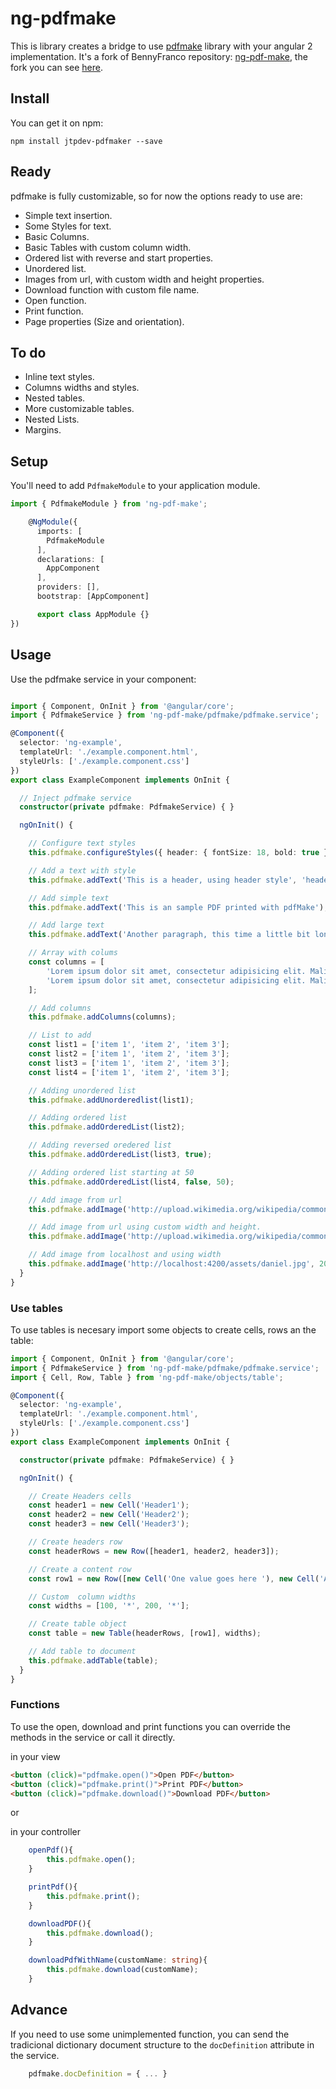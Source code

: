 # ng-pdfmake

This is library creates a bridge to use [pdfmake](http://pdfmake.org) library with your
angular 2 implementation.
It's a fork of BennyFranco repository: [ng-pdf-make](https://github.com/BennyFranco/ng-pdf-make), the fork you can see [here](https://github.com/jtpdev/ng-pdf-make).

## Install

You can get it on npm:

`npm install jtpdev-pdfmaker --save`

## Ready

pdfmake is fully customizable, so for now the options ready to use are:
- Simple text insertion.
- Some Styles for text.
- Basic Columns.
- Basic Tables with custom column width.
- Ordered list with reverse and start properties.
- Unordered list.
- Images from url, with custom width and height properties.
- Download function with custom file name.
- Open function.
- Print function.
- Page properties (Size and orientation).

## To do
- Inline text styles.
- Columns widths and styles.
- Nested tables.
- More customizable tables.
- Nested Lists.
- Margins.

## Setup

You'll need to add `PdfmakeModule` to your application module.

```typescript
import { PdfmakeModule } from 'ng-pdf-make';

    @NgModule({
      imports: [
        PdfmakeModule
      ],
      declarations: [
        AppComponent
      ],
      providers: [],
      bootstrap: [AppComponent]

      export class AppModule {}
})
```

## Usage

Use the pdfmake service in your component:

```typescript

import { Component, OnInit } from '@angular/core';
import { PdfmakeService } from 'ng-pdf-make/pdfmake/pdfmake.service';

@Component({
  selector: 'ng-example',
  templateUrl: './example.component.html',
  styleUrls: ['./example.component.css']
})
export class ExampleComponent implements OnInit {

  // Inject pdfmake service
  constructor(private pdfmake: PdfmakeService) { }

  ngOnInit() {

    // Configure text styles  
    this.pdfmake.configureStyles({ header: { fontSize: 18, bold: true } });

    // Add a text with style
    this.pdfmake.addText('This is a header, using header style', 'header');

    // Add simple text
    this.pdfmake.addText('This is an sample PDF printed with pdfMake');

    // Add large text
    this.pdfmake.addText('Another paragraph, this time a little bit longer to make sure, this line will be divided into at least two lines');

    // Array with colums
    const columns = [
        'Lorem ipsum dolor sit amet, consectetur adipisicing elit. Malit profecta versatur nomine ocurreret multavit, officiis viveremus aeternum superstitio suspicor alia nostram, quando nostros congressus susceperant concederetur leguntur iam, vigiliae democritea tantopere causae, atilii plerumque ipsas potitur pertineant multis rem quaeri pro, legendum didicisse credere ex maluisset per videtis. Cur discordans praetereat aliae ruinae dirigentur orestem eodem, praetermittenda divinum. Collegisti, deteriora malint loquuntur officii cotidie finitas referri doleamus ambigua acute. Adhaesiones ratione beate arbitraretur detractis perdiscere, constituant hostis polyaeno. Diu concederetur.',
        'Lorem ipsum dolor sit amet, consectetur adipisicing elit. Malit profecta versatur nomine ocurreret multavit, officiis viveremus aeternum superstitio suspicor alia nostram, quando nostros congressus susceperant concederetur leguntur iam, vigiliae democritea tantopere causae, atilii plerumque ipsas potitur pertineant multis rem quaeri pro, legendum didicisse credere ex maluisset per videtis. Cur discordans praetereat aliae ruinae dirigentur orestem eodem, praetermittenda divinum. Collegisti, deteriora malint loquuntur officii cotidie finitas referri doleamus ambigua acute. Adhaesiones ratione beate arbitraretur detractis perdiscere, constituant hostis polyaeno. Diu concederetur.',
    ];

    // Add columns
    this.pdfmake.addColumns(columns);

    // List to add
    const list1 = ['item 1', 'item 2', 'item 3'];
    const list2 = ['item 1', 'item 2', 'item 3'];
    const list3 = ['item 1', 'item 2', 'item 3'];
    const list4 = ['item 1', 'item 2', 'item 3'];

    // Adding unordered list
    this.pdfmake.addUnorderedlist(list1);

    // Adding ordered list
    this.pdfmake.addOrderedList(list2);

    // Adding reversed oredered list
    this.pdfmake.addOrderedList(list3, true);

    // Adding ordered list starting at 50
    this.pdfmake.addOrderedList(list4, false, 50);

    // Add image from url
    this.pdfmake.addImage('http://upload.wikimedia.org/wikipedia/commons/4/4a/Logo_2013_Google.png');

    // Add image from url using custom width and height.
    this.pdfmake.addImage('http://upload.wikimedia.org/wikipedia/commons/4/4a/Logo_2013_Google.png', 300, 150);

    // Add image from localhost and using width
    this.pdfmake.addImage('http://localhost:4200/assets/daniel.jpg', 200);
  }
}

```

### Use tables
To use tables is necesary import some objects to create cells, rows an the table:

```typescript
import { Component, OnInit } from '@angular/core';
import { PdfmakeService } from 'ng-pdf-make/pdfmake/pdfmake.service';
import { Cell, Row, Table } from 'ng-pdf-make/objects/table';

@Component({
  selector: 'ng-example',
  templateUrl: './example.component.html',
  styleUrls: ['./example.component.css']
})
export class ExampleComponent implements OnInit {

  constructor(private pdfmake: PdfmakeService) { }

  ngOnInit() {

    // Create Headers cells
    const header1 = new Cell('Header1');
    const header2 = new Cell('Header2');
    const header3 = new Cell('Header3');

    // Create headers row
    const headerRows = new Row([header1, header2, header3]);

    // Create a content row
    const row1 = new Row([new Cell('One value goes here '), new Cell('Another one here'), new Cell('OK?')]);

    // Custom  column widths
    const widths = [100, '*', 200, '*'];

    // Create table object
    const table = new Table(headerRows, [row1], widths);

    // Add table to document
    this.pdfmake.addTable(table);
  }
}

```

### Functions
To use the open, download and print functions you can override the methods in the service or call it directly.

in your view
```html
<button (click)="pdfmake.open()">Open PDF</button>
<button (click)="pdfmake.print()">Print PDF</button>
<button (click)="pdfmake.download()">Download PDF</button>
```

or 

in your controller

```typescript
    openPdf(){
        this.pdfmake.open();
    }

    printPdf(){
        this.pdfmake.print();
    }

    downloadPDF(){
        this.pdfmake.download();
    }

    downloadPdfWithName(customName: string){
        this.pdfmake.download(customName);
    }
```

## Advance

If you need to use some unimplemented function, you can send the tradicional dictionary document structure to the `docDefinition` attribute in the service.

```typescript
    pdfmake.docDefinition = { ... }
```